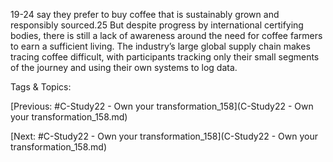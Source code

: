 19-24 say they prefer to buy coffee that is sustainably grown and responsibly sourced.25 
But despite progress by international certifying bodies, there is still a lack of awareness 
around the need for coffee farmers to earn a sufficient living. The industry’s large global 
supply chain makes tracing coffee difficult, with participants tracking only their small 
segments of the journey and using their own systems to log data.

   Tags & Topics:
   

[Previous: #C-Study22 - Own your transformation_158](C-Study22 - Own your transformation_158.md)

[Next: #C-Study22 - Own your transformation_158](C-Study22 - Own your transformation_158.md)